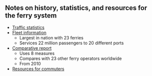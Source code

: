 ## Notes on history, statistics, and resources for the ferry system

* [Traffic statistics](http://www.wsdot.wa.gov/ferries/traffic_stats/)
* [Fleet information](http://www.wsdot.wa.gov/Ferries/yourwsf/ourfleet/)
    * Largest in nation with 23 ferries
    * Services 22 million passengers to 20 different ports
* [Comparative report](http://www.wsdot.wa.gov/Research/Reports/700/750.1.htm)
    * Uses 8 measures
    * Compares with 23 other ferry operators worldwide
    * From 2010
* [Resources for commuters](http://www.wsdot.wa.gov/ferries/commuterupdates/)
